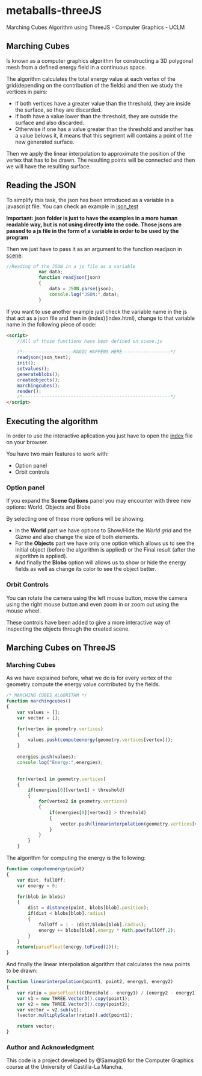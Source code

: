 # metaballs-threeJS
Marching Cubes Algorithm using ThreeJS - Computer Graphics - UCLM

## Marching Cubes

Is known as a computer graphics algorithm for constructing a 3D polygonal mesh from a defined energy field in a continuous space.

The algorithm calculates the total energy value at each vertex of the grid(depending on the contribution of the fields) and then we study the vertices in pairs:

- If both vertices have a greater value than the threshold, they are inside the surface, so they are discarded.
- If both have a value lower than the threshold, they are outside the surface and also discarded.
- Otherwise if one has a value greater than the threshold and another has a value belows it, it means that this segment will contains a point of the new generated surface. 

Then we apply the linear interpolation to approximate the position of the vertex that has to be drawn. The resulting points will be connected and then we will have the resulting surface.

## Reading the JSON

To simplify this task, the json has been introduced as a variable in a javascript file.
You can check an example in [json_test](js/json_test.js)

**Important: json folder is just to have the examples in a more human readable way, but is not using directly into the code. Those jsons are passed to a js file in the form of a variable in order to be used by the program**

Then we just have to pass it as an argument to the function readjson in [scene](js/scene.js):

```js
//Reading of the JSON in a js file as a variable
            var data;
            function readjson(json)
            {
                data = JSON.parse(json);
                console.log("JSON:",data);
            }
```

If you want to use another example just check the variable name in the js that act as a json file and then in (index)(index.html), change to that variable name in the following piece of code:

```html
<script>
    //All of those functions have been defined on scene.js

    /*-------------------MAGIC HAPPENS HERE------------------*/
    readjson(json_test);
    init();
    setvalues();
    generateblobs();
    createobjects();
    marchingcubes();
    render();
    /*-------------------------------------------------------*/
</script>
```

## Executing the algorithm

In order to use the interactive aplication you just have to open the [index](index.html) file on your browser.

You have two main features to work with:
- Option panel
- Orbit controls

### Option panel

If you expand the **Scene Options** panel you may encounter with three new options: World, Objects and Blobs

By selecting one of these more options will be showing:
- In the **World** part we have options to Show/Hide the _World grid_ and the _Gizmo_ and also change the size of both elements.  
- For the **Objects** part we have only one option which allows us to see the Initial object (before the algorithm is applied) or the Final result (after the algorithm is applied).  
- And finally the **Blobs** option will allows us to show or hide the energy fields as well as change its color to see the object better.  

### Orbit Controls

You can rotate the camera using the left mouse button, move the camera using the right mouse button and even zoom in or zoom out using the mouse wheel.  

These controls have been added to give a more interactive way of inspecting the objects through the created scene.

## Marching Cubes on ThreeJS

### Marching Cubes

As we have explained before, what we do is for every vertex of the geometry compute the energy value contributed by the fields.

```js
/* MARCHING CUBES ALGORITHM */
function marchingcubes()
{
    var values = [];
    var vector = [];

    for(vertex in geometry.vertices)
    {
        values.push(computeenergy(geometry.vertices[vertex]));
    }
                
    energies.push(values);
    console.log("Energy:",energies);

                
    for(vertex1 in geometry.vertices)
    {
        if(energies[0][vertex1] < threshold)
        {
            for(vertex2 in geometry.vertices)
            {
                if(energies[0][vertex2] > threshold)
                {                
                    vector.push(linearinterpolation(geometry.vertices[vertex1], geometry.vertices[vertex2], energies[0][vertex1], energies[0][vertex2]));
                }
            }
        }      
    }
```

The algorithm for computing the energy is the following:

```js
function computeenergy(point)
{
    var dist, fallOff;
    var energy = 0;

    for(blob in blobs)
    {
        dist = distance(point, blobs[blob].position);
        if(dist < blobs[blob].radius)
        {
            fallOff = 1 - (dist/blobs[blob].radius);
            energy += blobs[blob].energy * Math.pow(fallOff,2);
        }
    }
    return(parseFloat(energy.toFixed(2)));
}
```

And finally the linear interpolation algorithm that calculates the new points to be drawn:

```js
function linearinterpolation(point1, point2, energy1, energy2)
{
    var ratio = parseFloat(((threshold - energy1) / (energy2 - energy1)).toFixed(2));
    var v1 = new THREE.Vector3().copy(point1);
    var v2 = new THREE.Vector3().copy(point2);
    var vector = v2.sub(v1);
    (vector.multiplyScalar(ratio)).add(point1);

    return vector;
}
```

### Author and Acknowledgment

This code is a project developed by @Samuglz6 for the Computer Graphics course at the University of Castilla-La Mancha.